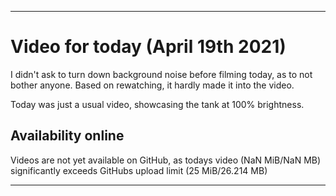 
***

# Video for today (April 19th 2021)

I didn't ask to turn down background noise before filming today, as to not bother anyone. Based on rewatching, it hardly made it into the video.

Today was just a usual video, showcasing the tank at 100% brightness.

## Availability online

Videos are not yet available on GitHub, as todays video (NaN MiB/NaN MB) significantly exceeds GitHubs upload limit (25 MiB/26.214 MB)

***

